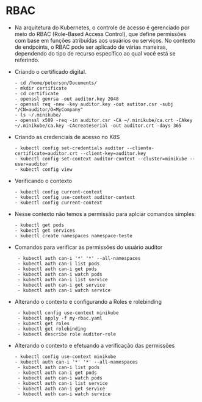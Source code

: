 # RBAC

- Na arquitetura do Kubernetes, o controle de acesso é gerenciado por meio do RBAC (Role-Based Access Control), que define permissões com base em funções atribuídas aos usuários ou serviços. No contexto de endpoints, o RBAC pode ser aplicado de várias maneiras, dependendo do tipo de recurso específico ao qual você está se referindo.

- Criando o certificado digital.

      - cd /home/peterson/Documents/     
      - mkdir certificate
      - cd certificate
      - openssl genrsa -out auditor.key 2048
      - openssl req -new -key auditor.key -out autitor.csr -subj "/CN=auditor/O=MyCompany"
      - ls ~/.minikube/
      - openssl x509 -req -in auditor.csr -CA ~/.minikube/ca.crt -CAkey ~/.minikube/ca.key -CAcreateserial -out auditor.crt -days 365

- Criando as credenciais de acesso no K8S

      - kubectl config set-credentials auditor --cliente-certificate=auditor.crt --client-key=auditor.key
      - kubectl config set-context auditor-context --cluster=minikube --user=auditor
      - kubectl config view

- Verificando o contexto

      - kubectl config current-context
      - kubectl config use-context auditor-context
      - kubectl config current-context

- Nesse contexto não temos a permissão para aplciar comandos simples:

      - kubectl get pods
      - kubectl get services
      - kubectl create namespaces namespace-teste


- Comandos para verificar as permissões do usuário auditor

       - kubectl auth can-i '*' '*' --all-namespaces
       - kubectl auth can-i list pods
       - kubectl auth can-i get pods
       - kubectl auth can-i watch pods
       - kubectl auth can-i list service
       - kubectl auth can-i get service
       - kubectl auth can-i watch service

- Alterando o contexto e configurando a Roles e rolebinding

       - kubectl config use-context minikube 
       - kubectl apply -f my-rbac.yaml
       - kubectl get roles
       - kubectl get rolebinding
       - kubectl describe role auditor-role 

- Alterando o contexto e efetuando a verificação das permissões

      - kubectl config use-context minikube 
      - kubectl auth can-i '*' '*' --all-namespaces
       - kubectl auth can-i list pods
       - kubectl auth can-i get pods
       - kubectl auth can-i watch pods
       - kubectl auth can-i list service
       - kubectl auth can-i get service
       - kubectl auth can-i watch service







